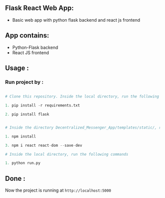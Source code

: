 ## Flask React Web App:
* Basic web app with python flask backend and react js frontend

## App contains:
* Python-Flask backend
* React JS frontend

## Usage :
### Run project by :

``` python

# Clone this repository. Inside the local directory, run the following commands

1. pip install -r requirements.txt

2. pip install flask


# Inside the directory Decentralized_Messenger_App/templates/static/, run the following commands

1. npm install 

3. npm i react react-dom --save-dev

# Inside the local directory, run the following commands

1. python run.py 


```

## Done :

Now the project is running at `http://localhost:5000` 
